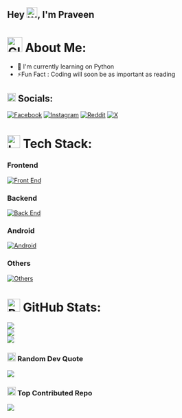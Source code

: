 ## Hey <img src="https://raw.githubusercontent.com/Tarikul-Islam-Anik/Animated-Fluent-Emojis/master/Emojis/Hand%20gestures/Waving%20Hand.png" alt="Waving Hand" width="25" height="25" />, I'm Praveen

<!--
**InfiniteCoder06/InfiniteCoder06** is a ✨ _special_ ✨ repository because its `README.md` (this file) appears on your GitHub profile.

Here are some ideas to get you started:

- 🔭 I’m currently working on ...
- 🌱 I’m currently learning ...
- 👯 I’m looking to collaborate on ...
- 🤔 I’m looking for help with ...
- 💬 Ask me about ...
- 📫 How to reach me: ...
- 😄 Pronouns: ...
- ⚡ Fun fact: ...
-->
# <img src="https://raw.githubusercontent.com/Tarikul-Islam-Anik/Animated-Fluent-Emojis/master/Emojis/Smilies/Dizzy.png" alt="Globe with Meridians" width="35" height="35" /> About Me:
- 🌱 I'm currently learning on Python
- ⚡Fun Fact : Coding will soon be as important as reading

## <img src="https://raw.githubusercontent.com/Tarikul-Islam-Anik/Animated-Fluent-Emojis/master/Emojis/Travel%20and%20places/Globe%20with%20Meridians.png" alt="Globe with Meridians" width="20" height="20" /> Socials:
[![Facebook](https://img.shields.io/badge/Facebook-%231877F2.svg?logo=Facebook&logoColor=white)](https://facebook.com/the.infinite.coder) [![Instagram](https://img.shields.io/badge/Instagram-%23E4405F.svg?logo=Instagram&logoColor=white)](https://instagram.com/the_infinite_coder) [![Reddit](https://img.shields.io/badge/Reddit-%23FF4500.svg?logo=Reddit&logoColor=white)](https://reddit.com/user/TheUnknownCoder2) [![X](https://img.shields.io/badge/X-black.svg?logo=X&logoColor=white)](https://x.com/infinite_code06) 

# <img src="https://raw.githubusercontent.com/Tarikul-Islam-Anik/Animated-Fluent-Emojis/master/Emojis/Objects/Laptop.png" alt="Laptop" width="30" height="30" /> Tech Stack:
### Frontend
[![Front End](https://skillicons.dev/icons?i=html,css,js,react,next,flutter,tailwind)]()
### Backend
[![Back End](https://skillicons.dev/icons?i=nodejs,dart,python,firebase,supabase)]()
### Android
[![Android](https://skillicons.dev/icons?i=java,kotlin,androidstudio)]()
### Others
[![Others](https://skillicons.dev/icons?i=vscode,git,github,x)]()

# <img src="https://raw.githubusercontent.com/Tarikul-Islam-Anik/Animated-Fluent-Emojis/master/Emojis/Objects/Bar%20Chart.png" alt="Bar Chart" width="30" height="30" /> GitHub Stats:
![](https://github-readme-stats.vercel.app/api?username=InfiniteCoder06&theme=tokyonight&hide_border=true&include_all_commits=true&count_private=true)<br/>
![](https://github-readme-streak-stats.herokuapp.com/?user=InfiniteCoder06&theme=tokyonight&hide_border=true)<br/>
![](https://github-readme-stats.vercel.app/api/top-langs/?username=InfiniteCoder06&theme=tokyonight&hide_border=true&include_all_commits=true&count_private=true&layout=compact)

### <img src="https://raw.githubusercontent.com/Tarikul-Islam-Anik/Animated-Fluent-Emojis/master/Emojis/Hand%20gestures/Writing%20Hand.png" alt="Writing Hand" width="20" height="20"> Random Dev Quote
![](https://quotes-github-readme.vercel.app/api?type=horizontal&theme=radical)

### <img src="https://raw.githubusercontent.com/Tarikul-Islam-Anik/Animated-Fluent-Emojis/master/Emojis/Symbols/Top%20Arrow.png" alt="Top Arrow" width="20" height="20"> Top Contributed Repo
![](https://github-contributor-stats.vercel.app/api?username=InfiniteCoder06&limit=5&theme=radical&combine_all_yearly_contributions=true)
